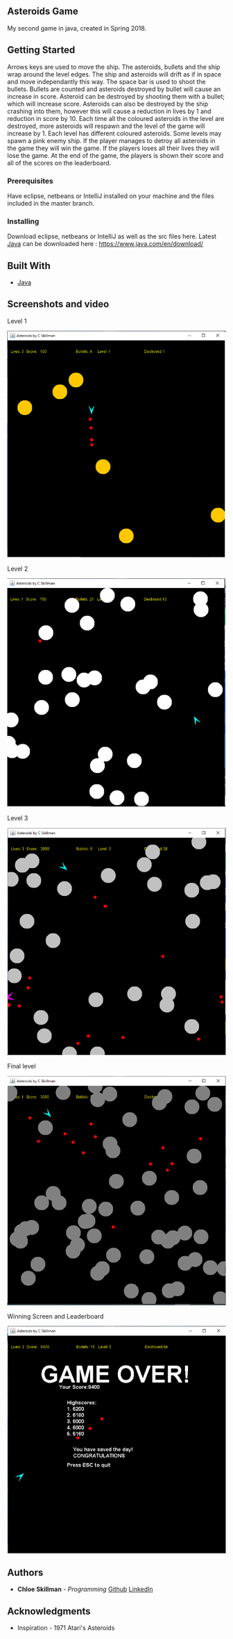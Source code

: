 ## Asteroids Game

My second game in java, created in Spring 2018.

## Getting Started

Arrows keys are used to move the ship. 
The asteroids, bullets and the ship wrap around the level edges. 
The ship and asteroids will drift as if in space and move independantly this way.
The space bar is used to shoot the bullets. Bullets are counted and asteroids destroyed by bullet will cause an increase in score.
Asteroid can be destroyed by shooting them with a bullet; which will increase score.
Asteroids can also be destroyed by the ship crashing into them, however this will cause a reduction in lives by 1 and reduction in score by 10. 
Each time all the coloured asteroids in the level are destroyed, more asteroids will respawn and the level of the game will increase by 1.
Each level has different coloured asteroids.
Some levels may spawn a pink enemy ship.
If the player manages to detroy all asteroids in the game they will win the game.
If the players loses all their lives they will lose the game.
At the end of the game, the players is shown their score and all of the scores on the leaderboard. 

### Prerequisites

Have eclipse, netbeans or IntelliJ installed on your machine and the files included in the master branch.

### Installing

Download eclipse, netbeans or IntelliJ as well as the src files here.
Latest [Java](https://www.java.com/en/download/) can be downloaded here : https://www.java.com/en/download/

## Built With

* [Java](https://www.java.com/en/download/) 

## Screenshots and video

Level 1 

![Lv1](https://raw.githubusercontent.com/ChloeLS/AsteroidsGame/master/Level1Ast.png)

Level 2

![Lv2](https://raw.githubusercontent.com/ChloeLS/AsteroidsGame/master/Level2Ast.png)

Level 3 

![Lv3](https://raw.githubusercontent.com/ChloeLS/AsteroidsGame/master/Level3Ast.png)

Final level

![Lv5](https://raw.githubusercontent.com/ChloeLS/AsteroidsGame/master/Level5Ast.png)


Winning Screen and Leaderboard 

![WinLeaderboard](https://raw.githubusercontent.com/ChloeLS/AsteroidsGame/master/WinningAst.png)

## Authors

* **Chloe Skillman** - *Programming* [Github](https://github.com/ChloeLS)
                          [LinkedIn](https://www.linkedin.com/in/chloe-skillman-b80941183/)

## Acknowledgments

* Inspiration - 1971 Atari's Asteroids
